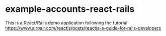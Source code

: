# example-accounts-react-rails
This is a React/Rails demo application following the tutorial https://www.airpair.com/reactjs/posts/reactjs-a-guide-for-rails-developers
